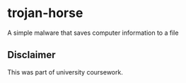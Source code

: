 # trojan-horse
A simple malware that saves computer information to a file



## Disclaimer
This was part of university coursework. 

